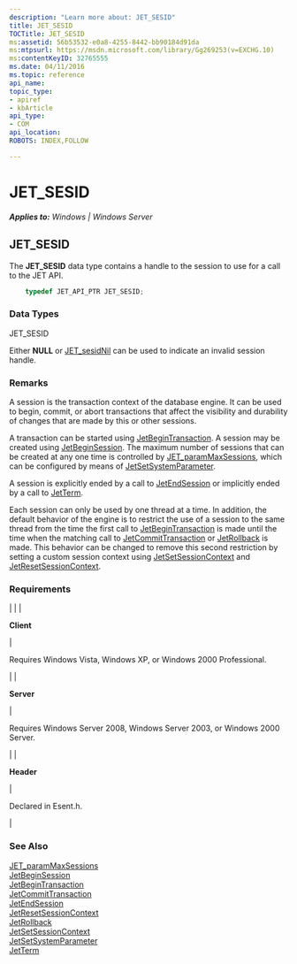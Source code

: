 ```yaml
---
description: "Learn more about: JET_SESID"
title: JET_SESID
TOCTitle: JET_SESID
ms:assetid: 56b53532-e0a8-4255-8442-bb90184d91da
ms:mtpsurl: https://msdn.microsoft.com/library/Gg269253(v=EXCHG.10)
ms:contentKeyID: 32765555
ms.date: 04/11/2016
ms.topic: reference
api_name: 
topic_type: 
- apiref
- kbArticle
api_type: 
- COM
api_location: 
ROBOTS: INDEX,FOLLOW

---
```


# JET_SESID


_**Applies to:** Windows | Windows Server_

## JET_SESID

The **JET_SESID** data type contains a handle to the session to use for a call to the JET API.

```cpp
    typedef JET_API_PTR JET_SESID;
```

### Data Types

JET_SESID

Either **NULL** or [JET_sesidNil](./invalid-handle-constants.md) can be used to indicate an invalid session handle.

### Remarks

A session is the transaction context of the database engine. It can be used to begin, commit, or abort transactions that affect the visibility and durability of changes that are made by this or other sessions.

A transaction can be started using [JetBeginTransaction](./jetbegintransaction-function.md). A session may be created using [JetBeginSession](./jetbeginsession-function.md). The maximum number of sessions that can be created at any one time is controlled by [JET_paramMaxSessions](./resource-parameters.md), which can be configured by means of [JetSetSystemParameter](./jetsetsystemparameter-function.md).

A session is explicitly ended by a call to [JetEndSession](./jetendsession-function.md) or implicitly ended by a call to [JetTerm](./jetterm-function.md).

Each session can only be used by one thread at a time. In addition, the default behavior of the engine is to restrict the use of a session to the same thread from the time the first call to [JetBeginTransaction](./jetbegintransaction-function.md) is made until the time when the matching call to [JetCommitTransaction](./jetcommittransaction-function.md) or [JetRollback](./jetrollback-function.md) is made. This behavior can be changed to remove this second restriction by setting a custom session context using [JetSetSessionContext](./jetsetsessioncontext-function.md) and [JetResetSessionContext](./jetresetsessioncontext-function.md).

### Requirements


| 
|
| <p><strong>Client</strong></p> | <p>Requires Windows Vista, Windows XP, or Windows 2000 Professional.</p> | 
| <p><strong>Server</strong></p> | <p>Requires Windows Server 2008, Windows Server 2003, or Windows 2000 Server.</p> | 
| <p><strong>Header</strong></p> | <p>Declared in Esent.h.</p> | 



### See Also

[JET_paramMaxSessions](./resource-parameters.md)  
[JetBeginSession](./jetbeginsession-function.md)  
[JetBeginTransaction](./jetbegintransaction-function.md)  
[JetCommitTransaction](./jetcommittransaction-function.md)  
[JetEndSession](./jetendsession-function.md)  
[JetResetSessionContext](./jetresetsessioncontext-function.md)  
[JetRollback](./jetrollback-function.md)  
[JetSetSessionContext](./jetsetsessioncontext-function.md)  
[JetSetSystemParameter](./jetsetsystemparameter-function.md)  
[JetTerm](./jetterm-function.md)
